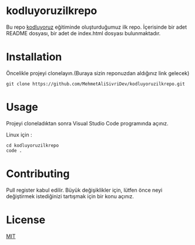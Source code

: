 # kodluyoruzilkrepo

Bu repo [kodluyoruz](https://academy.patika.dev/tr/paths/kotlin-ile-mobile-app-patikasi) eğitiminde oluşturduğumuz ilk repo.
İçerisinde bir adet README dosyası, bir adet de index.html dosyası bulunmaktadır.

# Installation

Öncelikle projeyi clonelayın.(Buraya sizin reponuzdan aldığınız link gelecek)

```
git clone https://github.com/MehmetAliSivriDev/kodluyoruzilkrepo.git
```
# Usage

Projeyi cloneladıktan sonra Visual Studio Code programında açınız.

Linux için :

```
cd kodluyoruzilkrepo
code .
```

# Contributing

Pull register kabul edilir. Büyük değişiklikler için, lütfen önce neyi değiştirmek istediğinizi tartışmak için
bir konu açınız.

# License 

[MIT](https://choosealicense.com/licenses/mit/)
